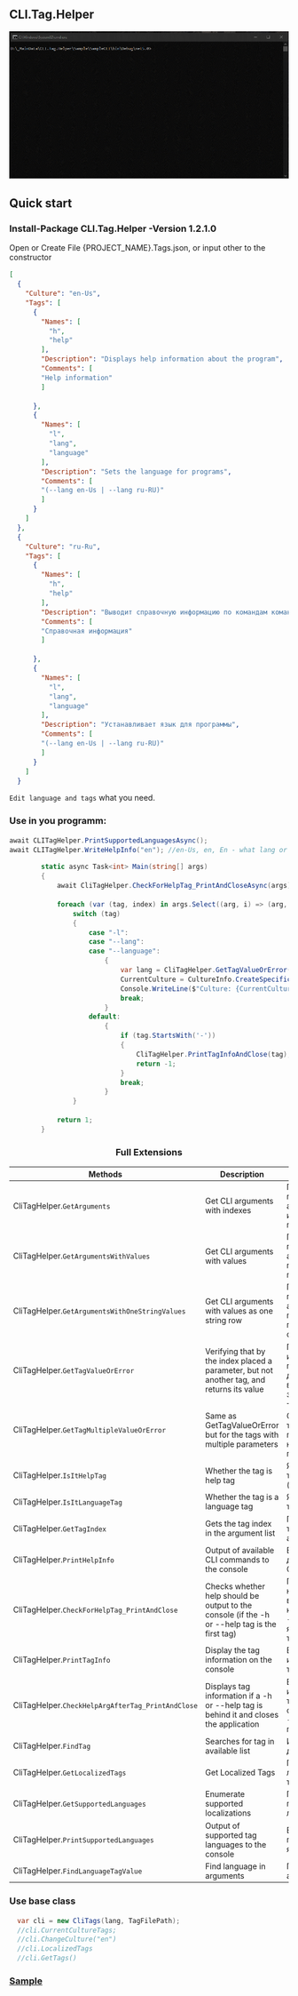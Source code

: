 ## CLI.Tag.Helper

![Demo](https://github.com/Platonenkov/CLI.Tag.Helper/blob/master/Resources/cli_help.gif)

## Quick start

### Install-Package CLI.Tag.Helper -Version 1.2.1.0

Open or Create File {PROJECT_NAME}.Tags.json, or input other to the constructor

```json
[
  {
    "Culture": "en-Us",
    "Tags": [
      {
        "Names": [
          "h",
          "help"
        ],
        "Description": "Displays help information about the program",
        "Comments": [
        "Help information"
        ]

      },
      {
        "Names": [
          "l",
          "lang",
          "language"
        ],
        "Description": "Sets the language for programs",
        "Comments": [
        "(--lang en-Us | --lang ru-RU)"
        ]
      }
    ]
  },
  {
    "Culture": "ru-Ru",
    "Tags": [
      {
        "Names": [
          "h",
          "help"
        ],
        "Description": "Выводит справочную информацию по командам командной строки",
        "Comments": [
        "Справочная информация"
        ]

      },
      {
        "Names": [
          "l",
          "lang",
          "language"
        ],
        "Description": "Устанавливает язык для программы",
        "Comments": [
        "(--lang en-Us | --lang ru-RU)"
        ]
      }
    ]
  }

```

`Edit language and tags` what you need.

### Use in you programm:

```C#
await CLITagHelper.PrintSupportedLanguagesAsync();
await CLITagHelper.WriteHelpInfo("en"); //en-Us, en, En - what lang or culture Name you need
```
```C#
        static async Task<int> Main(string[] args)
        {
            await CliTagHelper.CheckForHelpTag_PrintAndCloseAsync(args);

            foreach (var (tag, index) in args.Select((arg, i) => (arg, i)).Where(a => a.arg.StartsWith("-")))
                switch (tag)
                {
                    case "-l":
                    case "--lang":
                    case "--language":
                        {
                            var lang = CliTagHelper.GetTagValueOrError(args, tag, index);
                            CurrentCulture = CultureInfo.CreateSpecificCulture(lang);
                            Console.WriteLine($"Culture: {CurrentCulture?.Name}");
                            break;
                        }
                    default:
                        {
                            if (tag.StartsWith('-'))
                            {
                                CliTagHelper.PrintTagInfoAndClose(tag);
                                return -1;
                            }
                            break;
                        }
                }

            return 1;
        }

```
   
<div align="center" >
  <div>
  
  ### Full Extensions
  </div>
</div>
  
|Methods|Description|Описание|
|--|-|-|
|CliTagHelper.`GetArguments`|Get CLI arguments with indexes|Получает перечисление аргументов и индексы их позиций|
|CliTagHelper.`GetArgumentsWithValues`|Get CLI arguments with values|Получает перечисление аргументов и перечисление их параметров|
|CliTagHelper.`GetArgumentsWithOneStringValues`|Get CLI arguments with values as one string row|Получает перечисление аргументов и перечисление их параметров - одной строкой|
|CliTagHelper.`GetTagValueOrError`|Verifying that by the index placed a parameter, but not another tag, and returns its value|Проверка что по индексу лежит параметр, но не другой тег, и возвращает его значение |
|CliTagHelper.`GetTagMultipleValueOrError`|Same as GetTagValueOrError but for the tags with multiple parameters|Тоже самое что и GetTagValueOrError только тегов с поддержкой нескольких параметров|
|CliTagHelper.`IsItHelpTag`|Whether the tag is help tag|Является ли тег тегом справки (help, h)|
|CliTagHelper.`IsItLanguageTag`|Whether the tag is a language tag|Является ли тег тегом языка|
|CliTagHelper.`GetTagIndex`|Gets the tag index in the argument list|Получает индекс тега в списке аргументов|
|CliTagHelper.`PrintHelpInfo`|Output of available CLI commands to the console|Вывод на консоль доступных команд CLI|
|CliTagHelper.`CheckForHelpTag_PrintAndClose`|Checks whether help should be output to the console (if the -h or --help tag is the first tag)|Проверяет необходимость вывода help в консоль (если тег -h или --help является первым тегом)|
|CliTagHelper.`PrintTagInfo`|Display the tag information on the console|Вывод на консоль информации по тегу|
|CliTagHelper.`CheckHelpArgAfterTag_PrintAndClose`|Displays tag information if a -h or --help tag is behind it and closes the application|Выводит информацию по тегу если за ним стоит тег -h или --help и закрывает приложение|
|CliTagHelper.`FindTag`|Searches for tag in available list|Ищет тег в доступных|
|CliTagHelper.`GetLocalizedTags`|Get Localized Tags|Получить локализованные теги|
|CliTagHelper.`GetSupportedLanguages`|Enumerate supported localizations|Перечисление поддерживаемых локализаций|
|CliTagHelper.`PrintSupportedLanguages`|Output of supported tag languages to the console|Вывод на консоль поддерживаемых языков тегов|
|CliTagHelper.`FindLanguageTagValue`|Find language in arguments|Поиск языка в аргументах|

### Use base class
```C#
  var cli = new CliTags(lang, TagFilePath);
  //cli.CurrentCultureTags;
  //cli.ChangeCulture("en")
  //cli.LocalizedTags
  //cli.GetTags()
```
### [Sample](https://gist.github.com/Platonenkov/a82bb929a7bf0381f24c86c852dab8aa)
